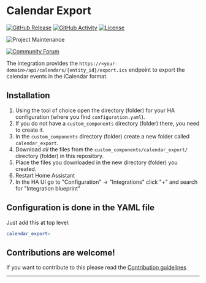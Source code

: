 # Calendar Export

[![GitHub Release][releases-shield]][releases]
[![GitHub Activity][commits-shield]][commits]
[![License][license-shield]](LICENSE)

![Project Maintenance][maintenance-shield]

[![Community Forum][forum-shield]][forum]

The integration provides the `https://<your-domain>/api/calendars/{entity_id}/export.ics` endpoint to export the calendar events in the iCalendar format.

## Installation

1. Using the tool of choice open the directory (folder) for your HA configuration (where you find `configuration.yaml`).
1. If you do not have a `custom_components` directory (folder) there, you need to create it.
1. In the `custom_components` directory (folder) create a new folder called `calendar_export`.
1. Download _all_ the files from the `custom_components/calendar_export/` directory (folder) in this repository.
1. Place the files you downloaded in the new directory (folder) you created.
1. Restart Home Assistant
1. In the HA UI go to "Configuration" -> "Integrations" click "+" and search for "Integration blueprint"

## Configuration is done in the YAML file

Just add this at top level:

```yaml
calendar_export:
```

<!---->

## Contributions are welcome!

If you want to contribute to this please read the [Contribution guidelines](CONTRIBUTING.md)

***

[ha_calendar_export]: https://github.com/josephabbey/ha_calendar_export
[commits-shield]: https://img.shields.io/github/commit-activity/y/josephabbey/ha_calendar_export.svg?style=for-the-badge
[commits]: https://github.com/josephabbey/ha_calendar_export/commits/main
[forum-shield]: https://img.shields.io/badge/community-forum-brightgreen.svg?style=for-the-badge
[forum]: https://community.home-assistant.io/
[license-shield]: https://img.shields.io/github/license/josephabbey/ha_calendar_export.svg?style=for-the-badge
[maintenance-shield]: https://img.shields.io/badge/maintainer-Joakim%20Sørensen%20%40ludeeus-blue.svg?style=for-the-badge
[releases-shield]: https://img.shields.io/github/release/josephabbey/ha_calendar_export.svg?style=for-the-badge
[releases]: https://github.com/josephabbey/ha_calendar_export/releases
